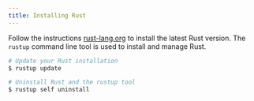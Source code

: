 ```yaml
---
title: Installing Rust
---
```


Follow the instructions [rust-lang.org](https://www.rust-lang.org) to install the latest Rust version. The `rustup` command line tool is used to install and manage Rust.

```bash
# Update your Rust installation
$ rustup update

# Uninstall Rust and the rustup tool
$ rustup self uninstall
```
